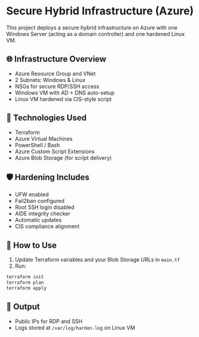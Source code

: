 # Secure Hybrid Infrastructure (Azure)

This project deploys a secure hybrid infrastructure on Azure with one Windows Server (acting as a domain controller) and one hardened Linux VM.

## 🌐 Infrastructure Overview

- Azure Resource Group and VNet
- 2 Subnets: Windows & Linux
- NSGs for secure RDP/SSH access
- Windows VM with AD + DNS auto-setup
- Linux VM hardened via CIS-style script

## 🔧 Technologies Used

- Terraform
- Azure Virtual Machines
- PowerShell / Bash
- Azure Custom Script Extensions
- Azure Blob Storage (for script delivery)

## 🛡️ Hardening Includes

- UFW enabled
- Fail2ban configured
- Root SSH login disabled
- AIDE integrity checker
- Automatic updates
- CIS compliance alignment

## 🚀 How to Use

1. Update Terraform variables and your Blob Storage URLs in `main.tf`
2. Run:

```bash
terraform init
terraform plan
terraform apply
```

## 📜 Output

- Public IPs for RDP and SSH
- Logs stored at `/var/log/harden.log` on Linux VM
